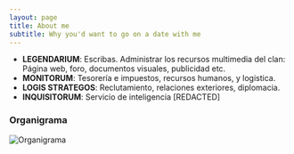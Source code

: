 ```yaml
---
layout: page
title: About me
subtitle: Why you'd want to go on a date with me
---
```


- **LEGENDARIUM**: Escribas. Administrar los recursos multimedia del clan: Página web, foro, documentos visuales, publicidad etc.
- **MONITORUM**: Tesorería e impuestos, recursos humanos, y logistica.
- **LOGIS STRATEGOS**: Reclutamiento, relaciones exteriores, diplomacia.
- **INQUISITORUM**: Servicio de inteligencia \[REDACTED\]

### Organigrama

![Organigrama](http://i.imgur.com/xpqr5PK.jpg)
